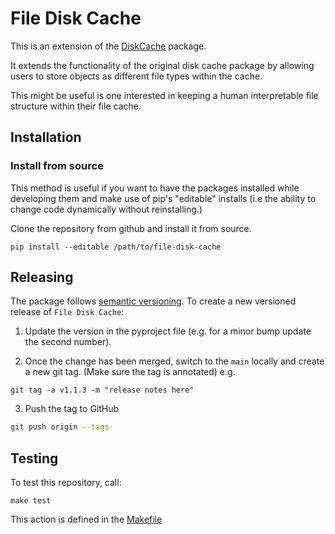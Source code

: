 # File Disk Cache

This is an extension of the [DiskCache](https://github.com/grantjenks/python-diskcache) package.

It extends the functionality of the original disk cache package by allowing users to store objects as different file types within the cache.

This might be useful is one interested in keeping a human interpretable file structure within their file cache.

## Installation

### Install from source

This method is useful if you want to have the packages installed while developing them and make use of pip's "editable" installs (i.e the ability to change code dynamically without reinstalling.)

Clone the repository from github and install it from source.
```
pip install --editable /path/to/file-disk-cache
```

## Releasing

The package follows [semantic versioning](https://semver.org). To create a new versioned release of `File Disk Cache`:

1. Update the version in the pyproject file (e.g. for a minor bump update the second number). 

2. Once the change has been merged, switch to the `main` locally and create a new git tag. (Make sure the tag is
   annotated) e.g.

```
git tag -a v1.1.3 -m "release notes here"
```

3. Push the tag to GitHub

```sh
git push origin --tags
```


## Testing

To test this repository, call:
```
make test
```

This action is defined in the [Makefile](./Makefile)